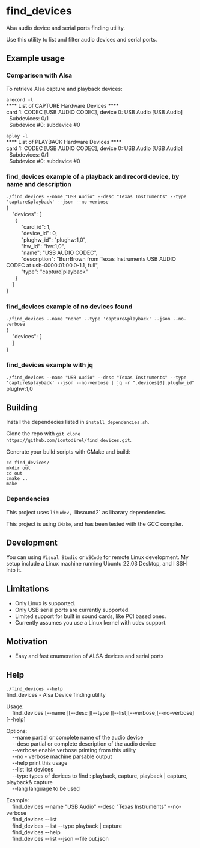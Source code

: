  # find_devices

Alsa audio device and serial ports finding utility.

Use this utility to list and filter audio devices and serial ports.

## Example usage

### Comparison with Alsa

To retrieve Alsa capture and playback devices:

`arecord -l`\
**** List of CAPTURE Hardware Devices ****\
card 1: CODEC [USB AUDIO  CODEC], device 0: USB Audio [USB Audio]\
&nbsp;&nbsp;Subdevices: 0/1\
&nbsp;&nbsp;Subdevice #0: subdevice #0

`aplay -l`\
**** List of PLAYBACK Hardware Devices ****\
card 1: CODEC [USB AUDIO  CODEC], device 0: USB Audio [USB Audio]\
&nbsp;&nbsp;Subdevices: 0/1\
&nbsp;&nbsp;Subdevice #0: subdevice #0

### find_devices example of a playback and record device, by name and description

`./find_devices --name "USB Audio" --desc "Texas Instruments" --type 'capture&playback' --json --no-verbose`\
{\
&nbsp;&nbsp;&nbsp;&nbsp;"devices": [ \
&nbsp;&nbsp;&nbsp;&nbsp;&nbsp;&nbsp;{ \
&nbsp;&nbsp;&nbsp;&nbsp;&nbsp;&nbsp;&nbsp;&nbsp;&nbsp;&nbsp;"card_id": 1, \
&nbsp;&nbsp;&nbsp;&nbsp;&nbsp;&nbsp;&nbsp;&nbsp;&nbsp;&nbsp;"device_id": 0, \
&nbsp;&nbsp;&nbsp;&nbsp;&nbsp;&nbsp;&nbsp;&nbsp;&nbsp;&nbsp;"plughw_id": "plughw:1,0",  \
&nbsp;&nbsp;&nbsp;&nbsp;&nbsp;&nbsp;&nbsp;&nbsp;&nbsp;&nbsp;"hw_id": "hw:1,0",  \
&nbsp;&nbsp;&nbsp;&nbsp;&nbsp;&nbsp;&nbsp;&nbsp;&nbsp;&nbsp;"name": "USB AUDIO  CODEC",  \
&nbsp;&nbsp;&nbsp;&nbsp;&nbsp;&nbsp;&nbsp;&nbsp;&nbsp;&nbsp;"description": "BurrBrown from Texas Instruments USB AUDIO  CODEC at usb-0000:01:00.0-1.1, full", \
&nbsp;&nbsp;&nbsp;&nbsp;&nbsp;&nbsp;&nbsp;&nbsp;&nbsp;&nbsp;"type": "capture|playback" \
&nbsp;&nbsp;&nbsp;&nbsp;&nbsp;&nbsp;} \
&nbsp;&nbsp;&nbsp;&nbsp;] \
}

### find_devices example of no devices found

`./find_devices --name "none" --type 'capture&playback' --json --no-verbose`\
{\
&nbsp;&nbsp;&nbsp;&nbsp;"devices": [ \
&nbsp;&nbsp;&nbsp;&nbsp;] \
}

### find_devices example with jq

`./find_devices --name "USB Audio" --desc "Texas Instruments" --type 'capture&playback' --json --no-verbose | jq -r ".devices[0].plughw_id" ` \
plughw:1,0

## Building

Install the dependecies listed in `install_dependencies.sh`.

Clone the repo with `git clone https://github.com/iontodirel/find_devices.git`.

Generate your build scripts with CMake and build:

~~~~
cd find_devices/
mkdir out
cd out
cmake ..
make
~~~~

### Dependencies

This project uses `libudev, `libsound2` as libarary dependencies.

This project is using `CMake`, and has been tested with the GCC compiler.

## Development

You can using `Visual Studio` or `VSCode` for remote Linux development. My setup include a Linux machine running Ubuntu 22.03 Desktop, and I SSH into it.

## Limitations

- Only Linux is supported.
- Only USB serial ports are currently supported.
- Limited support for built in sound cards, like PCI based ones.
- Currently assumes you use a Linux kernel with udev support.

## Motivation

- Easy and fast enumeration of ALSA devices and serial ports

## Help

`./find_devices --help`\
find_devices - Alsa Device finding utility

Usage:\
&nbsp;&nbsp;&nbsp;&nbsp;find_devices [--name <Name>][--desc <Description>][--type <TypeSpecifier>][--list][--verbose][--no-verbose][--help]

Options:\
&nbsp;&nbsp;&nbsp;&nbsp;--name <name>            partial or complete name of the audio device\
&nbsp;&nbsp;&nbsp;&nbsp;--desc <description>     partial or complete description of the audio device\
&nbsp;&nbsp;&nbsp;&nbsp;--verbose                enable verbose printing from this utility\
&nbsp;&nbsp;&nbsp;&nbsp;--no - verbose           machine parsable output\
&nbsp;&nbsp;&nbsp;&nbsp;--help                   print this usage\
&nbsp;&nbsp;&nbsp;&nbsp;--list                   list devices\
&nbsp;&nbsp;&nbsp;&nbsp;--type                   types of devices to find : playback, capture, playback | capture, playback& capture\
&nbsp;&nbsp;&nbsp;&nbsp;--lang                   language to be used

Example:\
&nbsp;&nbsp;&nbsp;&nbsp;find_devices --name "USB Audio" --desc "Texas Instruments" --no-verbose\
&nbsp;&nbsp;&nbsp;&nbsp;find_devices --list\
&nbsp;&nbsp;&nbsp;&nbsp;find_devices --list --type playback | capture\
&nbsp;&nbsp;&nbsp;&nbsp;find_devices --help\
&nbsp;&nbsp;&nbsp;&nbsp;find_devices --list --json --file out.json



